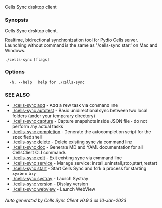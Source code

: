 Cells Sync desktop client

### Synopsis

Cells Sync desktop client.

Realtime, bidirectional synchronization tool for Pydio Cells server. 
Launching without command is the same as './cells-sync start' on Mac and Windows. 


```
./cells-sync [flags]
```

### Options

```
  -h, --help   help for ./cells-sync
```

### SEE ALSO

* [./cells-sync add](./cells-sync-add)	 - Add a new task via command line
* [./cells-sync autotest](./cells-sync-autotest)	 - Basic unidirectional sync between two local folders (under your temporary directory)
* [./cells-sync capture](./cells-sync-capture)	 - Capture snapshots inside JSON file - do not perform any actual tasks
* [./cells-sync completion](./cells-sync-completion)	 - Generate the autocompletion script for the specified shell
* [./cells-sync delete](./cells-sync-delete)	 - Delete existing sync via command line
* [./cells-sync doc](./cells-sync-doc)	 - Generate MD and YAML documentation for all CellsClient CLI commands
* [./cells-sync edit](./cells-sync-edit)	 - Exit existing sync via command line
* [./cells-sync service](./cells-sync-service)	 - Manage service: install,uninstall,stop,start,restart
* [./cells-sync start](./cells-sync-start)	 - Start Cells Sync and fork a process for starting system tray
* [./cells-sync systray](./cells-sync-systray)	 - Launch Systray
* [./cells-sync version](./cells-sync-version)	 - Display version
* [./cells-sync webview](./cells-sync-webview)	 - Launch WebView

###### Auto generated by Cells Sync Client v0.9.3 on 10-Jan-2023
